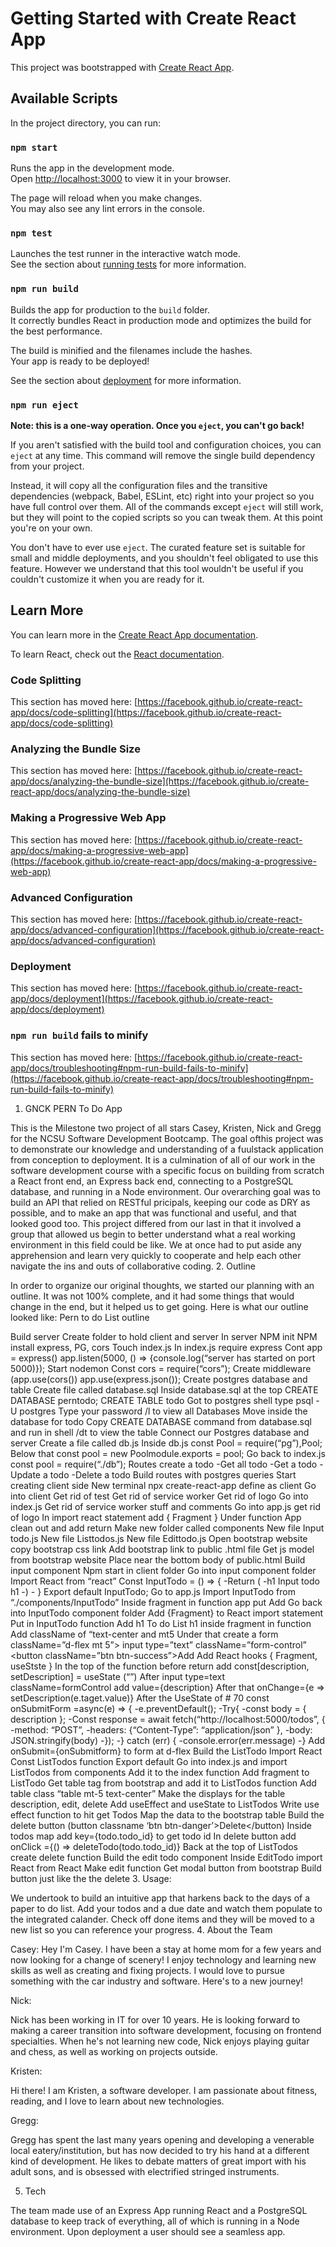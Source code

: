 # Getting Started with Create React App

This project was bootstrapped with [Create React App](https://github.com/facebook/create-react-app).

## Available Scripts

In the project directory, you can run:

### `npm start`

Runs the app in the development mode.\
Open [http://localhost:3000](http://localhost:3000) to view it in your browser.

The page will reload when you make changes.\
You may also see any lint errors in the console.

### `npm test`

Launches the test runner in the interactive watch mode.\
See the section about [running tests](https://facebook.github.io/create-react-app/docs/running-tests) for more information.

### `npm run build`

Builds the app for production to the `build` folder.\
It correctly bundles React in production mode and optimizes the build for the best performance.

The build is minified and the filenames include the hashes.\
Your app is ready to be deployed!

See the section about [deployment](https://facebook.github.io/create-react-app/docs/deployment) for more information.

### `npm run eject`

**Note: this is a one-way operation. Once you `eject`, you can't go back!**

If you aren't satisfied with the build tool and configuration choices, you can `eject` at any time. This command will remove the single build dependency from your project.

Instead, it will copy all the configuration files and the transitive dependencies (webpack, Babel, ESLint, etc) right into your project so you have full control over them. All of the commands except `eject` will still work, but they will point to the copied scripts so you can tweak them. At this point you're on your own.

You don't have to ever use `eject`. The curated feature set is suitable for small and middle deployments, and you shouldn't feel obligated to use this feature. However we understand that this tool wouldn't be useful if you couldn't customize it when you are ready for it.

## Learn More

You can learn more in the [Create React App documentation](https://facebook.github.io/create-react-app/docs/getting-started).

To learn React, check out the [React documentation](https://reactjs.org/).

### Code Splitting

This section has moved here: [https://facebook.github.io/create-react-app/docs/code-splitting](https://facebook.github.io/create-react-app/docs/code-splitting)

### Analyzing the Bundle Size

This section has moved here: [https://facebook.github.io/create-react-app/docs/analyzing-the-bundle-size](https://facebook.github.io/create-react-app/docs/analyzing-the-bundle-size)

### Making a Progressive Web App

This section has moved here: [https://facebook.github.io/create-react-app/docs/making-a-progressive-web-app](https://facebook.github.io/create-react-app/docs/making-a-progressive-web-app)

### Advanced Configuration

This section has moved here: [https://facebook.github.io/create-react-app/docs/advanced-configuration](https://facebook.github.io/create-react-app/docs/advanced-configuration)

### Deployment

This section has moved here: [https://facebook.github.io/create-react-app/docs/deployment](https://facebook.github.io/create-react-app/docs/deployment)

### `npm run build` fails to minify

This section has moved here: [https://facebook.github.io/create-react-app/docs/troubleshooting#npm-run-build-fails-to-minify](https://facebook.github.io/create-react-app/docs/troubleshooting#npm-run-build-fails-to-minify)


1. GNCK PERN To Do App

This is the Milestone two project of all stars Casey, Kristen, Nick and Gregg for the NCSU Software Development Bootcamp. The goal ofthis project was to demonstrate our knowledge and understanding of a fuulstack application from conception to deployment. It is a culmination of all of our work in the software development course with a specific focus on building from scratch a React front end, an Express back end, connecting to a PostgreSQL database, and running in a Node environment. Our overarching goal was to build an API that relied on RESTful pricipals, keeping our code as DRY as possible, and to make an app that was functional and useful, and that looked good too. This project differed from our last in that it involved a group that allowed us begin to better understand what a real working environment in this field could be like. We at once had to put aside any apprehension and learn very quickly to cooperate and help each other navigate the ins and outs of collaborative coding.
2. Outline

In order to organize our original thoughts, we started our planning with an outline. It was not 100% complete, and it had some things that would change in the end, but it helped us to get going.
Here is what our outline looked like:
Pern to do List outline

Build server
Create folder to hold client and server
In server NPM init
NPM install express, PG, cors
Touch index.js
In index.js require express
Cont app = express()
app.listen(5000, () => {console.log(“server has started on port 5000)});
Start nodemon
Const cors = require(“cors”);
Create middleware (app.use(cors())
app.use(express.json());
Create postgres database and table
Create file called database.sql
Inside database.sql at the top CREATE DATABASE perntodo;
CREATE TABLE todo
Got to postgres shell type psql -U postgres
Type your password
/l to view all Databases
Move inside the database for todo
Copy CREATE DATABASE command from database.sql and run in shell
/dt to view the table
Connect our Postgres database and server
Create a file called db.js
Inside db.js const Pool = require(“pg”),Pool;
Below that const pool = new Poolmodule.exports = pool;
Go back to index.js const pool = require(“./db”);
Routes create a todo -Get all todo -Get a todo -Update a todo -Delete a todo
Build routes with postgres queries
Start creating client side
New terminal npx create-react-app define as client
Go into client
Get rid of test
Get rid of service worker
Get rid of logo
Go into index.js
Get rid of service worker stuff and comments
Go into app.js get rid of logo
In import react statement add { Fragment }
Under function App clean out and add return
Make new folder called components
New file Input todo.js
New file Listtodos.js
New file Edittodo.js
Open bootstrap website
copy bootstrap css link
Add bootstrap link to public .html file
Get js model from bootstrap website
Place near the bottom body of public.html
Build input component
Npm start in client folder
Go into input component folder
Import React from “react”
Const InputTodo = () => { -Return ( -h1 Input todo h1 -) - }
Export default InputTodo;
Go to app.js
Import InputTodo from “./components/InputTodo”
Inside fragment in function app put
Add
Go back into InputTodo component folder
Add {Fragment} to React import statement
Put in InputTodo function
Add h1 To do List h1 inside fragment in function
Add className of “text-center and mt5
Under that create a form className=”d-flex mt 5”>
input type=”text” className=”form-control”
<button className=”btn btn-success”>Add
Add React hooks { Fragment, useStste }
In the top of the function before return add const[description, setDescription] = useState (“”)
After input type=text className=formControl add value={description}
After that onChange={e => setDescription(e.taget.value)}
After the UseState of # 70 const onSubmitForm =async(e) => { -e.preventDefault(); -Try{ -const body = { description }; -Const response = await fetch(“http://localhost:5000/todos”, { -method: “POST”, -headers: {“Content-Type”: “application/json” }, -body: JSON.stringify(body) -}); -} catch (err) { -console.error(err.message) -}
Add onSubmit={onSubmitform} to form at d-flex
Build the ListTodo
Import React
Const ListTodos function
Export default
Go into index.js and import ListTodos from components
Add it to the index function
Add fragment to ListTodo
Get table tag from bootstrap and add it to ListTodos function
Add table class “table mt-5 text-center”
Make the displays for the table description, edit, delete
Add useEffect and useState to ListTodos
Write use effect function to hit get Todos
Map the data to the bootstrap table
Build the delete button (button classname ‘btn btn-danger’>Delete</button)
Inside todos map add key={todo.todo_id} to get todo id
In delete button add onClick ={() => deleteTodo(todo.todo_id)}
Back at the top of ListTodos create delete function
Build the edit todo component
Inside EditTodo import React from React
Make edit function
Get modal button from bootstrap
Build button just like the the delete
3. Usage:

We undertook to build an intuitive app that harkens back to the days of a paper to do list. Add your todos and a due date and watch them populate to the integrated calander. Check off done items and they will be moved to a new list so you can reference your progress.
4. About the Team

Casey:
Hey I'm Casey. I have been a stay at home mom for a few years and now looking for a change of scenery! I enjoy technology and learning new skills as well as creating and fixing projects. I would love to pursue something with the car industry and software. Here's to a new journey!

Nick:

Nick has been working in IT for over 10 years. He is looking forward to making a career transition into software development, focusing on frontend specialties. When he's not learning new code, Nick enjoys playing guitar and chess, as well as working on projects outside.

Kristen:

Hi there! I am Kristen, a software developer. I am passionate about fitness, reading, and I love to learn about new technologies.

Gregg:

Gregg has spent the last many years opening and developing a venerable local eatery/institution, but has now decided to try his hand at a different kind of development. He likes to debate matters of great import with his adult sons, and is obsessed with electrified stringed instruments.

5. Tech

The team made use of an Express App running React and a PostgreSQL database to keep track of everything, all of which is running in a Node environment. Upon deployment a user should see a seamless app.